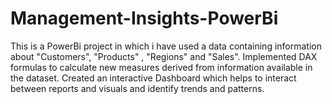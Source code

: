 # Management-Insights-PowerBi

This is a PowerBi project in which i have used a data containing information about "Customers", "Products" , "Regions" and "Sales".
Implemented DAX formulas to calculate new measures derived from information available in the dataset.
Created an interactive Dashboard which helps to interact between reports and visuals and identify trends and patterns.

